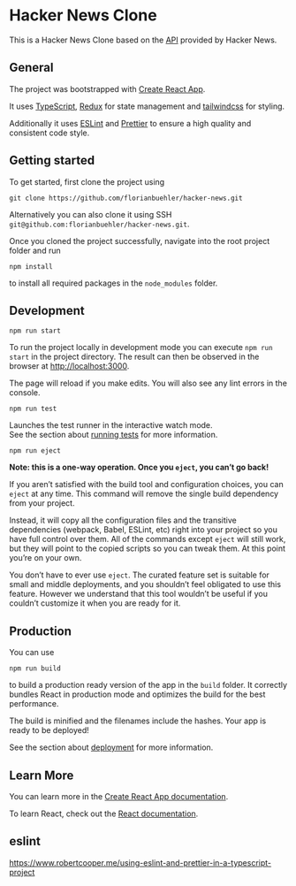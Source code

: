 # Hacker News Clone

This is a Hacker News Clone based on the [API](https://github.com/HackerNews/API) provided by Hacker News.


## General

The project was bootstrapped with [Create React App](https://github.com/facebook/create-react-app). 

It uses [TypeScript](https://www.typescriptlang.org/docs/handbook/tsconfig-json.html), [Redux](https://redux.js.org/) for state management and [tailwindcss](https://tailwindcss.com/) for styling. 

Additionally it uses [ESLint](https://eslint.org/) and [Prettier](https://prettier.io/) to ensure a high quality and consistent code style.


## Getting started

To get started, first clone the project using
```shell script
git clone https://github.com/florianbuehler/hacker-news.git
```
Alternatively you can also clone it using SSH `git@github.com:florianbuehler/hacker-news.git`.

Once you cloned the project successfully, navigate into the root project folder and run
```shell script
npm install
```
to install all required packages in the `node_modules` folder.


## Development

```shell script
npm run start
```
To run the project locally in development mode you can execute `npm run start` in the project directory.
The result can then be observed in the browser at [http://localhost:3000](http://localhost:3000).

The page will reload if you make edits. You will also see any lint errors in the console.

```shell script
npm run test
```

Launches the test runner in the interactive watch mode.\
See the section about [running tests](https://facebook.github.io/create-react-app/docs/running-tests) for more information.

```shell script
npm run eject
```
**Note: this is a one-way operation. Once you `eject`, you can’t go back!**

If you aren’t satisfied with the build tool and configuration choices, you can `eject` at any time. This command will remove the single build dependency from your project.

Instead, it will copy all the configuration files and the transitive dependencies (webpack, Babel, ESLint, etc) right into your project so you have full control over them. All of the commands except `eject` will still work, but they will point to the copied scripts so you can tweak them. At this point you’re on your own.

You don’t have to ever use `eject`. The curated feature set is suitable for small and middle deployments, and you shouldn’t feel obligated to use this feature. However we understand that this tool wouldn’t be useful if you couldn’t customize it when you are ready for it.


## Production

You can use
```shell script
npm run build
```
to build a production ready version of the app in the `build` folder. It correctly bundles React in production mode and optimizes the build for the best performance.

The build is minified and the filenames include the hashes. Your app is ready to be deployed!

See the section about [deployment](https://facebook.github.io/create-react-app/docs/deployment) for more information.




## Learn More

You can learn more in the [Create React App documentation](https://facebook.github.io/create-react-app/docs/getting-started).

To learn React, check out the [React documentation](https://reactjs.org/).

## eslint
https://www.robertcooper.me/using-eslint-and-prettier-in-a-typescript-project 